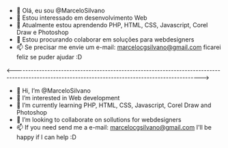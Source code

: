 - 👋 Olá, eu sou @MarceloSilvano
- 👀 Estou interessado em desenvolvimento Web
- 🌱 Atualmente estou aprendendo PHP, HTML, CSS, Javascript, Corel Draw e Photoshop
- 💞️ Estou procurando colaborar em soluções para webdesigners
- 📫 Se precisar me envie um e-mail: marcelocgsilvano@gmail.com ficarei feliz se puder ajudar :D 

<-------------------------------------------------------------------------------------------------------------------------------------------------->

- 👋 Hi, I’m @MarceloSilvano
- 👀 I’m interested in Web development
- 🌱 I’m currently learning PHP, HTML, CSS, Javascript, Corel Draw and Photoshop
- 💞️ I’m looking to collaborate on sollutions for webdesigners
- 📫 If you need send me a e-mail: marcelocgsilvano@gmail.com I'll be happy if I can help :D
